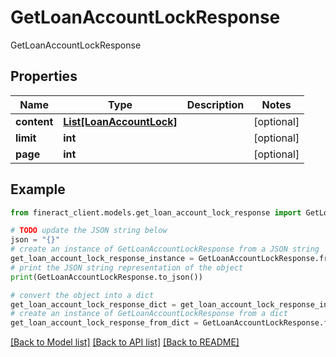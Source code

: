 # GetLoanAccountLockResponse

GetLoanAccountLockResponse

## Properties

Name | Type | Description | Notes
------------ | ------------- | ------------- | -------------
**content** | [**List[LoanAccountLock]**](LoanAccountLock.md) |  | [optional] 
**limit** | **int** |  | [optional] 
**page** | **int** |  | [optional] 

## Example

```python
from fineract_client.models.get_loan_account_lock_response import GetLoanAccountLockResponse

# TODO update the JSON string below
json = "{}"
# create an instance of GetLoanAccountLockResponse from a JSON string
get_loan_account_lock_response_instance = GetLoanAccountLockResponse.from_json(json)
# print the JSON string representation of the object
print(GetLoanAccountLockResponse.to_json())

# convert the object into a dict
get_loan_account_lock_response_dict = get_loan_account_lock_response_instance.to_dict()
# create an instance of GetLoanAccountLockResponse from a dict
get_loan_account_lock_response_from_dict = GetLoanAccountLockResponse.from_dict(get_loan_account_lock_response_dict)
```
[[Back to Model list]](../README.md#documentation-for-models) [[Back to API list]](../README.md#documentation-for-api-endpoints) [[Back to README]](../README.md)


